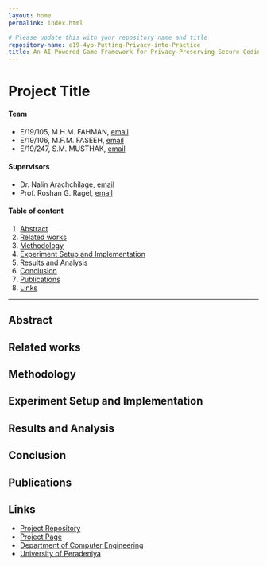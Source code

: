 ```yaml
---
layout: home
permalink: index.html

# Please update this with your repository name and title
repository-name: e19-4yp-Putting-Privacy-into-Practice
title: An AI-Powered Game Framework for Privacy-Preserving Secure Coding
---
```


[comment]: # "This is the standard layout for the project, but you can clean this and use your own template"

# Project Title

#### Team

- E/19/105, M.H.M. FAHMAN, [email](mailto:e19105@eng.pdn.ac.lk)
- E/19/106, M.F.M. FASEEH, [email](mailto:e19106@eng.pdn.ac.lk)
- E/19/247, S.M. MUSTHAK, [email](mailto:e19247@eng.pdn.ac.lk)

#### Supervisors

- Dr. Nalin Arachchilage, [email](mailto:nalin.arachchilage@rmit.edu.au)
- Prof. Roshan G. Ragel, [email](mailto:roshanr@eng.pdn.ac.lk)

#### Table of content

1. [Abstract](#abstract)
2. [Related works](#related-works)
3. [Methodology](#methodology)
4. [Experiment Setup and Implementation](#experiment-setup-and-implementation)
5. [Results and Analysis](#results-and-analysis)
6. [Conclusion](#conclusion)
7. [Publications](#publications)
8. [Links](#links)

---

<!-- 
DELETE THIS SAMPLE before publishing to GitHub Pages !!!
This is a sample image, to show how to add images to your page. To learn more options, please refer [this](https://projects.ce.pdn.ac.lk/docs/faq/how-to-add-an-image/)
![Sample Image](./images/sample.png) 
-->


## Abstract

## Related works

## Methodology

## Experiment Setup and Implementation

## Results and Analysis

## Conclusion

## Publications
[//]: # "Note: Uncomment each once you uploaded the files to the repository"

<!-- 1. [Semester 7 report](./) -->
<!-- 2. [Semester 7 slides](./) -->
<!-- 3. [Semester 8 report](./) -->
<!-- 4. [Semester 8 slides](./) -->
<!-- 5. Author 1, Author 2 and Author 3 "Research paper title" (2021). [PDF](./). -->


## Links

[//]: # ( NOTE: EDIT THIS LINKS WITH YOUR REPO DETAILS )

- [Project Repository](https://github.com/cepdnaclk/e19-4yp-Putting-Privacy-into-Practice)
- [Project Page](https://cepdnaclk.github.io/e19-4yp-Putting-Privacy-into-Practice)
- [Department of Computer Engineering](http://www.ce.pdn.ac.lk/)
- [University of Peradeniya](https://eng.pdn.ac.lk/)

[//]: # "Please refer this to learn more about Markdown syntax"
[//]: # "https://github.com/adam-p/markdown-here/wiki/Markdown-Cheatsheet"
